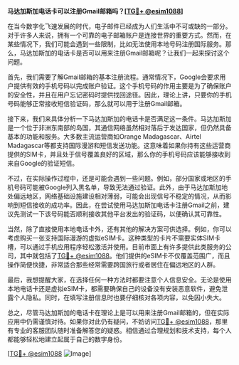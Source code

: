 **马达加斯加电话卡可以注册Gmail邮箱吗？[[TG💪+ @esim1088](https://t.me/s/esim1088)]**

在当今数字化飞速发展的时代，电子邮件已经成为人们生活中不可或缺的一部分。对于许多人来说，拥有一个可靠的电子邮箱账户是连接世界的重要方式。然而，在某些情况下，我们可能会遇到一些限制，比如无法使用本地号码注册国际服务。那么，马达加斯加的电话卡是否可以用来注册Gmail邮箱呢？让我们一起来探讨这个问题。

首先，我们需要了解Gmail邮箱的基本注册流程。通常情况下，Google会要求用户提供有效的手机号码以完成账户验证。这个手机号码的作用主要是为了确保账户的安全性，并且在用户忘记密码时提供找回途径。因此，理论上讲，只要你的手机号码能够正常接收短信验证码，那么就可以用于注册Gmail邮箱。

接下来，我们来具体分析一下马达加斯加的电话卡是否满足这一条件。马达加斯加是一个位于非洲东南部的岛国，其通信网络虽然相对落后于发达国家，但仍然具备基本的功能和服务。大多数主流运营商如Orange Madagascar、Airtel Madagascar等都支持国际漫游和短信发送功能。这意味着如果你持有这些运营商提供的SIM卡，并且处于信号覆盖良好的区域，那么你的手机号码应该能够接收到来自Google的验证短信。

不过，在实际操作过程中，还是可能会遇到一些问题。例如，部分国家或地区的手机号码可能被Google列入黑名单，导致无法通过验证。此外，由于马达加斯加地处偏远地区，网络基础设施建设相对薄弱，可能会出现信号不稳定的情况，从而影响到短信接收的成功率。因此，在尝试使用马达加斯加电话卡注册Gmail之前，建议先测试一下该号码能否顺利接收其他平台发出的验证码，以便确认其可靠性。

当然，除了直接使用本地电话卡外，还有其他的解决方案可供选择。例如，你可以考虑购买一张支持国际漫游的虚拟eSIM卡。这种类型的卡片不需要实体SIM卡槽，可以通过手机应用程序轻松激活并使用。目前市面上有许多提供此类服务的公司，其中就包括了[TG💪+ @esim1088](https://t.me/s/esim1088)。他们提供的eSIM卡不仅覆盖范围广，而且操作简便快捷，非常适合那些经常需要跨国旅行或者居住在偏远地区的人群。

最后，我想提醒大家，在选择任何一种方法时都要注意个人信息安全。无论是使用本地电话卡还是虚拟eSIM卡，都需要确保自己的设备没有安装恶意软件，避免泄露个人隐私。同时，在填写注册信息时也要仔细核对各项内容，以免因小失大。

总之，尽管马达加斯加的电话卡在理论上是可以用来注册Gmail邮箱的，但在实际应用中仍需谨慎对待。如果你对此仍有疑问，不妨访问[TG💪+ @esim1088](https://t.me/s/esim1088)，那里有专业的客服团队随时准备解答您的疑惑。相信通过合理规划和技术支持，每个人都能够轻松地建立起属于自己的数字身份。

[[TG💪+ @esim1088](https://t.me/s/esim1088) ![Image](https://i.postimg.cc/4NQfJmqS/Snipaste-2025-05-13-00-14-12.png)]